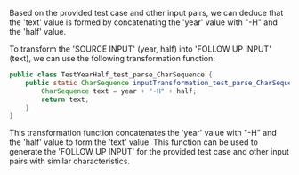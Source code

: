 Based on the provided test case and other input pairs, we can deduce that the 'text' value is formed by concatenating the 'year' value with "-H" and the 'half' value.

To transform the 'SOURCE INPUT' (year, half) into 'FOLLOW UP INPUT' (text), we can use the following transformation function:

```java
public class TestYearHalf_test_parse_CharSequence {
    public static CharSequence inputTransformation_test_parse_CharSequence(int year, int half)  {
        CharSequence text = year + "-H" + half;
        return text;
    }
}
```

This transformation function concatenates the 'year' value with "-H" and the 'half' value to form the 'text' value. This function can be used to generate the 'FOLLOW UP INPUT' for the provided test case and other input pairs with similar characteristics.